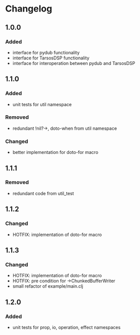 # Changelog

## 1.0.0
### Added
- interface for pydub functionality
- interface for TarsosDSP functionality
- interface for interoperation between pydub and TarsosDSP

## 1.1.0
### Added
- unit tests for util namespace
### Removed
- redundant !nil?->, doto-when from util namespace
### Changed
- better implementation for doto-for macro

## 1.1.1
### Removed
- redundant code from util_test

## 1.1.2
### Changed
- HOTFIX: implementation of doto-for macro

## 1.1.3
### Changed
- HOTFIX: implementation of doto-for macro
- HOTFIX: pre condition for ->ChunkedBufferWriter
- small refactor of example/main.clj

## 1.2.0
### Added
- unit tests for prop, io, operation, effect namespaces
